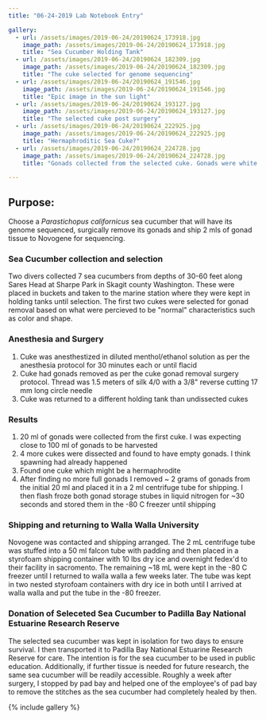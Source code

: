 ```yaml
---
title: "06-24-2019 Lab Notebook Entry"

gallery:
  - url: /assets/images/2019-06-24/20190624_173918.jpg
    image_path: /assets/images/2019-06-24/20190624_173918.jpg
    title: "Sea Cucumber Holding Tank"
  - url: /assets/images/2019-06-24/20190624_182309.jpg
    image_path: /assets/images/2019-06-24/20190624_182309.jpg
    title: "The cuke selected for genome sequencing" 
  - url: /assets/images/2019-06-24/20190624_191546.jpg
    image_path: /assets/images/2019-06-24/20190624_191546.jpg
    title: "Epic image in the sun light" 
  - url: /assets/images/2019-06-24/20190624_193127.jpg
    image_path: /assets/images/2019-06-24/20190624_193127.jpg
    title: "The selected cuke post surgery" 
  - url: /assets/images/2019-06-24/20190624_222925.jpg
    image_path: /assets/images/2019-06-24/20190624_222925.jpg
    title: "Hermaphroditic Sea Cuke?" 
  - url: /assets/images/2019-06-24/20190624_224728.jpg
    image_path: /assets/images/2019-06-24/20190624_224728.jpg
    title: "Gonads collected from the selected cuke. Gonads were white and male"

---
```


## Purpose:
Choose a *Parastichopus californicus* sea cucumber that will have its genome sequenced, surgically remove its gonads and ship 2 mls of gonad tissue to Novogene for sequencing. 

### Sea Cucumber collection and selection

Two divers collected 7 sea cucumbers from depths of 30-60 feet along Sares Head at Sharpe Park in Skagit county Washington. These were placed in buckets and taken to the marine station where they were kept in holding tanks until selection. The first two cukes were selected for gonad removal based on what were percieved to be "normal" characteristics such as color and shape.

### Anesthesia and Surgery

1. Cuke was anesthestized in diluted menthol/ethanol solution as per the anesthesia protocol for 30 minutes each or until flacid
2. Cuke had gonads removed as per the cuke gonad removal surgery protocol. Thread was 1.5 meters of silk 4/0 with a 3/8" reverse cutting 17 mm long circle needle
3. Cuke was returned to a different holding tank than undissected cukes

### Results

1. 20 ml of gonads were collected from the first cuke. I was expecting close to 100 ml of gonads to be harvested
2. 4 more cukes were dissected and found to have empty gonads. I think spawning had already happened
3. Found one cuke which might be a hermaphrodite
4. After finding no more full gonads I removed ~ 2 grams of gonads from the initial 20 ml and placed it in a 2 ml centrifuge tube for shipping. I then flash froze both gonad storage stubes in liquid nitrogen for ~30 seconds and stored them in the -80 C freezer until shipping

### Shipping and returning to Walla Walla University
Novogene was contacted and shipping arranged. The 2 mL centrifuge tube was stuffed into a 50 ml falcon tube with padding and then placed in a styrofoam shipping container with 10 lbs dry ice and overnight fedex'd to their facility in sacromento. The remaining ~18 mL were kept in the -80 C freezer until I returned to walla walla a few weeks later. The tube was kept in two nested styrofoam containers with dry ice in both until I arrived at walla walla and put the tube in the -80 freezer.  

### Donation of Seleceted Sea Cucumber to Padilla Bay National Estuarine Research Reserve
The selected sea cucumber was kept in isolation for two days to ensure survival. I then transported it to Padilla Bay National Estuarine Research Reserve for care. The intention is for the sea cucumber to be used in public education. Additionally, if further tissue is needed for future research, the same sea cucumber will be readily accessible. Roughly a week after surgery, I stopped by pad bay and helped one of the employee's of pad bay to remove the stitches as the sea cucumber had completely healed by then. 


{% include gallery %}
